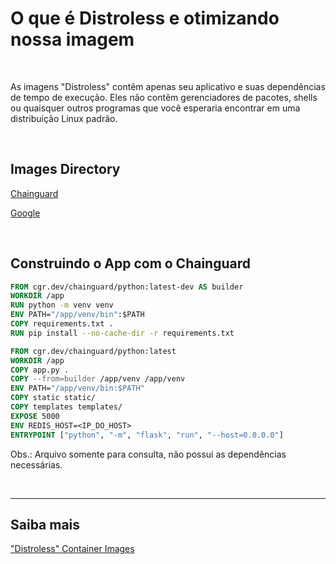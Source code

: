 # O que é Distroless e otimizando nossa imagem 

<br>

As imagens "Distroless" contêm apenas seu aplicativo e suas dependências de tempo de execução. Eles não contêm gerenciadores de pacotes, shells ou quaisquer outros programas que você esperaria encontrar em uma distribuição Linux padrão.

<br>

## Images Directory

[Chainguard](https://images.chainguard.dev/?_gl=1*jotfr4*_gcl_au*MTQyMjIwMjExNi4xNzI4MzI2MDYz)

[Google](https://github.com/GoogleContainerTools/distroless?tab=readme-ov-file#how-do-i-use-distroless-images)

<br>

## Construindo o App com o Chainguard

```dockerfile
FROM cgr.dev/chainguard/python:latest-dev AS builder
WORKDIR /app
RUN python -m venv venv
ENV PATH="/app/venv/bin":$PATH
COPY requirements.txt .
RUN pip install --no-cache-dir -r requirements.txt

FROM cgr.dev/chainguard/python:latest
WORKDIR /app
COPY app.py .
COPY --from=builder /app/venv /app/venv
ENV PATH="/app/venv/bin:$PATH"
COPY static static/
COPY templates templates/
EXPOSE 5000
ENV REDIS_HOST=<IP_DO_HOST>
ENTRYPOINT ["python", "-m", "flask", "run", "--host=0.0.0.0"]

```

Obs.: Arquivo somente para consulta, não possui as dependências necessárias.

<br>

---
## Saiba mais
["Distroless" Container Images](https://github.com/GoogleContainerTools/distroless)